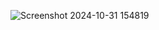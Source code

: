 ![Screenshot 2024-10-31 154819](https://github.com/user-attachments/assets/8c91cd9a-c6f3-46bc-bed6-17aecb814b4c)
